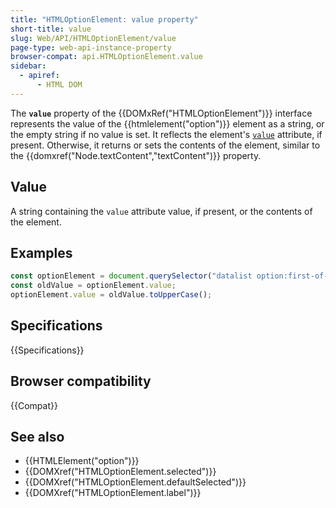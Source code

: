 ```yaml
---
title: "HTMLOptionElement: value property"
short-title: value
slug: Web/API/HTMLOptionElement/value
page-type: web-api-instance-property
browser-compat: api.HTMLOptionElement.value
sidebar:
  - apiref:
      - HTML DOM
---
```


The **`value`** property of the {{DOMxRef("HTMLOptionElement")}} interface represents the value of the {{htmlelement("option")}} element as a string, or the empty string if no value is set. It reflects the element's [`value`](/en-US/docs/Web/HTML/Reference/Elements/option#value) attribute, if present. Otherwise, it returns or sets the contents of the element, similar to the {{domxref("Node.textContent","textContent")}} property.

## Value

A string containing the `value` attribute value, if present, or the contents of the element.

## Examples

```js
const optionElement = document.querySelector("datalist option:first-of-type");
const oldValue = optionElement.value;
optionElement.value = oldValue.toUpperCase();
```

## Specifications

{{Specifications}}

## Browser compatibility

{{Compat}}

## See also

- {{HTMLElement("option")}}
- {{DOMXref("HTMLOptionElement.selected")}}
- {{DOMXref("HTMLOptionElement.defaultSelected")}}
- {{DOMXref("HTMLOptionElement.label")}}
